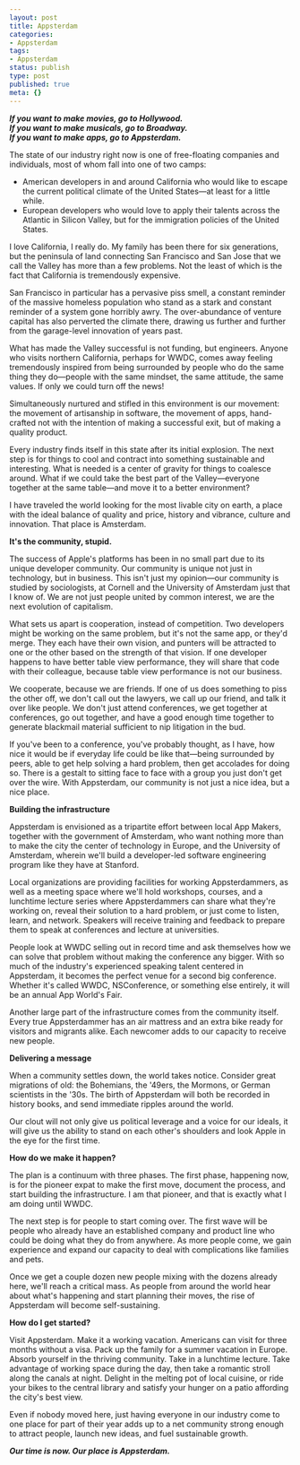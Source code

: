 ```yaml
---
layout: post
title: Appsterdam
categories:
- Appsterdam
tags:
- Appsterdam
status: publish
type: post
published: true
meta: {}
---
```

<strong><em>
If you want to make movies, go to Hollywood.<br />
If you want to make musicals, go to Broadway.<br />
If you want to make apps, go to Appsterdam.<br />
</em></strong>

The state of our industry right now is one of free-floating companies and individuals, most of whom fall into one of two camps: 

<ul><li>American developers in and around California who would like to escape the current political climate of the United States—at least for a little while.</li>

<li>European developers who would love to apply their talents across the Atlantic in Silicon Valley, but for the immigration policies of the United States.</li></ul>

I love California, I really do. My family has been there for six generations, but the peninsula of land connecting San Francisco and San Jose that we call the Valley has more than a few problems. Not the least of which is the fact that California is tremendously expensive.

San Francisco in particular has a pervasive piss smell, a constant reminder of the massive homeless population who stand as a stark and constant reminder of a system gone horribly awry. The over-abundance of venture capital has also perverted the climate there, drawing us further and further from the garage-level innovation of years past.

What has made the Valley successful is not funding, but engineers. Anyone who visits northern California, perhaps for WWDC, comes away feeling tremendously inspired from being surrounded by people who do the same thing they do—people with the same mindset, the same attitude, the same values. If only we could turn off the news!

Simultaneously nurtured and stifled in this environment is our movement: the movement of artisanship in software, the movement of apps, hand-crafted not with the intention of making a successful exit, but of making a quality product.

Every industry finds itself in this state after its initial explosion. The next step is for things to cool and contract into something sustainable and interesting. What is needed is a center of gravity for things to coalesce around. What if we could take the best part of the Valley—everyone together at the same table—and move it to a better environment? 

I have traveled the world looking for the most livable city on earth, a place with the ideal balance of quality and price, history and vibrance, culture and innovation. That place is Amsterdam.

<strong>It's the community, stupid.</strong>

The success of Apple's platforms has been in no small part due to its unique developer community. Our community is unique not just in technology, but in business. This isn't just my opinion—our community is studied by sociologists, at Cornell and the University of Amsterdam just that I know of. We are not just people united by common interest, we are the next evolution of capitalism.

What sets us apart is cooperation, instead of competition. Two developers might be working on the same problem, but it's not the same app, or they'd merge. They each have their own vision, and punters will be attracted to one or the other based on the strength of that vision. If one developer happens to have better table view performance, they will share that code with their colleague, because table view performance is not our business.

We cooperate, because we are friends. If one of us does something to piss the other off, we don't call out the lawyers, we call up our friend, and talk it over like people. We don't just attend conferences, we get together at conferences, go out together, and have a good enough time together to generate blackmail material sufficient to nip litigation in the bud.

If you've been to a conference, you've probably thought, as I have, how nice it would be if everyday life could be like that—being surrounded by peers, able to get help solving a hard problem, then get accolades for doing so. There is a gestalt to sitting face to face with a group you just don't get over the wire. With Appsterdam, our community is not just a nice idea, but a nice place.

<strong>Building the infrastructure</strong>

Appsterdam is envisioned as a tripartite effort between local App Makers, together with the government of Amsterdam, who want nothing more than to make the city the center of technology in Europe, and the University of Amsterdam, wherein we'll build a developer-led software engineering program like they have at Stanford.

Local organizations are providing facilities for working Appsterdammers, as well as a meeting space where we'll hold workshops, courses, and a lunchtime lecture series where Appsterdammers can share what they're working on, reveal their solution to a hard problem, or just come to listen, learn, and network. Speakers will receive training and feedback to prepare them to speak at conferences and lecture at universities.

People look at WWDC selling out in record time and ask themselves how we can solve that problem without making the conference any bigger. With so much of the industry's experienced speaking talent centered in Appsterdam, it becomes the perfect venue for a second big conference. Whether it's called WWDC, NSConference, or something else entirely, it will be an annual App World's Fair.

Another large part of the infrastructure comes from the community itself. Every true Appsterdammer has an air mattress and an extra bike ready for visitors and migrants alike. Each newcomer adds to our capacity to receive new people.

<strong>Delivering a message</strong>

When a community settles down, the world takes notice. Consider great migrations of old: the Bohemians, the '49ers, the Mormons, or German scientists in the '30s. The birth of Appsterdam will both be recorded in history books, and send immediate ripples around the world. 

Our clout will not only give us political leverage and a voice for our ideals, it will give us the ability to stand on each other's shoulders and look Apple in the eye for the first time.

<strong>How do we make it happen?</strong>

The plan is a continuum with three phases. The first phase, happening now, is for the pioneer expat to make the first move, document the process, and start building the infrastructure. I am that pioneer, and that is exactly what I am doing until WWDC.

The next step is for people to start coming over. The first wave will be people who already have an established company and product line who could be doing what they do from anywhere. As more people come, we gain experience and expand our capacity to deal with complications like families and pets. 

Once we get a couple dozen new people mixing with the dozens already here, we'll reach a critical mass. As people from around the world hear about what's happening and start planning their moves, the rise of Appsterdam will become self-sustaining.

<strong>How do I get started?</strong>

Visit Appsterdam. Make it a working vacation. Americans can visit for three months without a visa. Pack up the family for a summer vacation in Europe. Absorb yourself in the thriving community. Take in a lunchtime lecture. Take advantage of working space during the day, then take a romantic stroll along the canals at night. Delight in the melting pot of local cuisine, or ride your bikes to the central library and satisfy your hunger on a patio affording the city's best view.

Even if nobody moved here, just having everyone in our industry come to one place for part of their year adds up to a net community strong enough to attract people, launch new ideas, and fuel sustainable growth.


<strong><em>Our time is now. Our place is Appsterdam.</em></strong>
